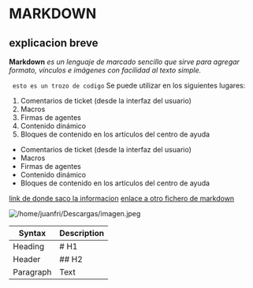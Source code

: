 #  MARKDOWN
## explicacion breve 
**Markdown**  *es un lenguaje de marcado sencillo que sirve para agregar formato, vínculos e imágenes con facilidad al texto simple.*

` esto es un trozo de codigo`
Se puede utilizar en los siguientes lugares:

1. Comentarios de ticket (desde la interfaz del usuario)
2. Macros
3. Firmas de agentes
4. Contenido dinámico
5. Bloques de contenido en los artículos del centro de ayuda

- Comentarios de ticket (desde la interfaz del usuario)
- Macros
- Firmas de agentes
- Contenido dinámico
- Bloques de contenido en los artículos del centro de ayuda

[link de donde saco la informacion](https://computernewage.com/2013/05/14/como-leer-archivos-de-texto-desde-la-terminal-de-linux/#touch)
[enlace a otro fichero de markdown](https://github.com/juanfri18/repo_JuanFrancisco_CortejosaGAlindo/blob/main/markdon.md)


![/home/juanfri/Descargas/imagen.jpeg](imagen.jpg)

| Syntax | Description |
| ----------- | ----------- |
| Heading | # H1|
| Header | ## H2|
| Paragraph | Text |
